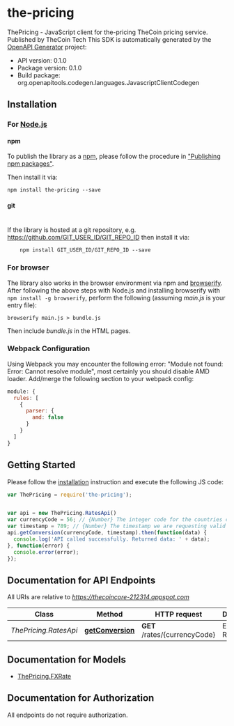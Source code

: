 # the-pricing

ThePricing - JavaScript client for the-pricing
TheCoin pricing service.  Published by TheCoin Tech
This SDK is automatically generated by the [OpenAPI Generator](https://openapi-generator.tech) project:

- API version: 0.1.0
- Package version: 0.1.0
- Build package: org.openapitools.codegen.languages.JavascriptClientCodegen

## Installation

### For [Node.js](https://nodejs.org/)

#### npm

To publish the library as a [npm](https://www.npmjs.com/),
please follow the procedure in ["Publishing npm packages"](https://docs.npmjs.com/getting-started/publishing-npm-packages).

Then install it via:

```shell
npm install the-pricing --save
```

#### git
#
If the library is hosted at a git repository, e.g.
https://github.com/GIT_USER_ID/GIT_REPO_ID
then install it via:

```shell
    npm install GIT_USER_ID/GIT_REPO_ID --save
```

### For browser

The library also works in the browser environment via npm and [browserify](http://browserify.org/). After following
the above steps with Node.js and installing browserify with `npm install -g browserify`,
perform the following (assuming *main.js* is your entry file):

```shell
browserify main.js > bundle.js
```

Then include *bundle.js* in the HTML pages.

### Webpack Configuration

Using Webpack you may encounter the following error: "Module not found: Error:
Cannot resolve module", most certainly you should disable AMD loader. Add/merge
the following section to your webpack config:

```javascript
module: {
  rules: [
    {
      parser: {
        amd: false
      }
    }
  ]
}
```

## Getting Started

Please follow the [installation](#installation) instruction and execute the following JS code:

```javascript
var ThePricing = require('the-pricing');


var api = new ThePricing.RatesApi()
var currencyCode = 56; // {Number} The integer code for the countries currency
var timestamp = 789; // {Number} The timestamp we are requesting valid values for
api.getConversion(currencyCode, timestamp).then(function(data) {
  console.log('API called successfully. Returned data: ' + data);
}, function(error) {
  console.error(error);
});


```

## Documentation for API Endpoints

All URIs are relative to *https://thecoincore-212314.appspot.com*

Class | Method | HTTP request | Description
------------ | ------------- | ------------- | -------------
*ThePricing.RatesApi* | [**getConversion**](docs/RatesApi.md#getConversion) | **GET** /rates/{currencyCode} | Exchange Rate


## Documentation for Models

 - [ThePricing.FXRate](docs/FXRate.md)


## Documentation for Authorization

 All endpoints do not require authorization.

